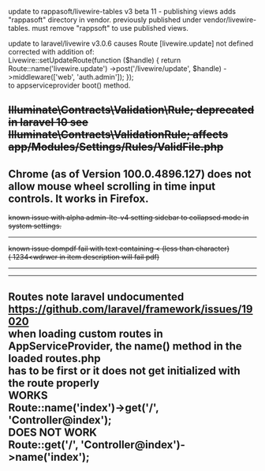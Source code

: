 
update to rappasoft/livewire-tables v3 beta 11 - publishing views adds "rappasoft" directory in vendor.
previously published under vendor/livewire-tables. must remove "rappsoft" to use published views.  

update to laravel/livewire v3.0.6 causes Route [livewire.update] not defined
corrected with addition of:  
Livewire::setUpdateRoute(function ($handle) {
return Route::name('livewire.update')
->post('/livewire/update', $handle)
->middleware(['web', 'auth.admin']);
});  
to appserviceprovider boot() method.  


~~Illuminate\Contracts\Validation\Rule; deprecated in laravel 10
see Illuminate\Contracts\ValidationRule;
affects app/Modules/Settings/Rules/ValidFile.php~~
----------------------------
Chrome (as of Version 100.0.4896.127) does not allow mouse wheel scrolling in time input controls.
It works in Firefox.
------------------
~~known issue with alpha admin-lte-v4 setting sidebar to collapsed mode in system settings.~~

--------
~~known issue dompdf fail with text containing < (less than character)  
(  1234<wdrwer  in item description will fail pdf)~~

------------
-------------------------------
Routes note laravel undocumented  https://github.com/laravel/framework/issues/19020  
when loading custom routes in AppServiceProvider, the name() method in the loaded routes.php  
has to be first or it does not get initialized with the route properly  
WORKS  
Route::name('index')->get('/', 'Controller@index');  
DOES NOT WORK  
Route::get('/', 'Controller@index')->name('index');
---------------------------------------


